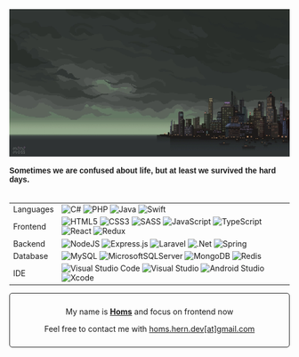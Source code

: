<div style="
font-family:'Helvetica';
max-width:590px;
cursor:default;
">
<img src="banner.gif" />
<p style="
font-weight:bold;
padding-bottom:20px;
">Sometimes we are confused about life, but at least we survived the hard days.</p>
</div>


|||
|-|-|
|Languages|![C#](https://img.shields.io/badge/c%23-%23239120.svg?logo=c-sharp&logoColor=white) ![PHP](https://img.shields.io/badge/php-%23777BB4.svg?logo=php&logoColor=white) ![Java](https://img.shields.io/badge/java-%23ED8B00.svg?logo=java&logoColor=white) ![Swift](https://img.shields.io/badge/swift-F54A2A?logo=swift&logoColor=white)|
|Frontend|![HTML5](https://img.shields.io/badge/html5-%23E34F26.svg?logo=html5&logoColor=white) ![CSS3](https://img.shields.io/badge/css3-%231572B6.svg?logo=css3&logoColor=white) ![SASS](https://img.shields.io/badge/SASS-hotpink.svg?logo=SASS&logoColor=white) ![JavaScript](https://img.shields.io/badge/javascript-%23323330.svg?logo=javascript&logoColor=%23F7DF1E) ![TypeScript](https://img.shields.io/badge/typescript-%23007ACC.svg?logo=typescript&logoColor=white) ![React](https://img.shields.io/badge/react-%2320232a.svg?logo=react&logoColor=%2361DAFB) ![Redux](https://img.shields.io/badge/redux-%23593d88.svg?logo=redux&logoColor=white)|
|Backend|![NodeJS](https://img.shields.io/badge/node.js-6DA55F?logo=node.js&logoColor=white) ![Express.js](https://img.shields.io/badge/express.js-%23404d59.svg?logo=express&logoColor=%2361DAFB) ![Laravel](https://img.shields.io/badge/laravel-%23FF2D20.svg?logo=laravel&logoColor=white) ![.Net](https://img.shields.io/badge/.NET-5C2D91?logo=.net&logoColor=white) ![Spring](https://img.shields.io/badge/spring-%236DB33F.svg?style=logo=spring&logoColor=white)|
|Database|![MySQL](https://img.shields.io/badge/mysql-%2300f.svg?logo=mysql&logoColor=white) ![MicrosoftSQLServer](https://img.shields.io/badge/Microsoft%20SQL%20Sever-CC2927?logo=microsoft%20sql%20server&logoColor=white) ![MongoDB](https://img.shields.io/badge/MongoDB-%234ea94b.svg?logo=mongodb&logoColor=white) ![Redis](https://img.shields.io/badge/redis-%23DD0031.svg?logo=redis&logoColor=white)|
|IDE|![Visual Studio Code](https://img.shields.io/badge/Visual%20Studio%20Code-0078d7.svg?logo=visual-studio-code&logoColor=white) ![Visual Studio](https://img.shields.io/badge/Visual%20Studio-5C2D91.svg?logo=visual-studio&logoColor=white) ![Android Studio](https://img.shields.io/badge/Android%20Studio-3DDC84.svg?logo=android-studio&logoColor=white) ![Xcode](https://img.shields.io/badge/Xcode-007ACC?logo=Xcode&logoColor=white)|

<div style="
cursor: default;
background-image: url(banner.gif);
border:1px solid;
border-radius:5px;
max-width:570px;
text-align: center;
padding:10px;
">
<p>My name is <b><u>Homs</u></b> and focus on frontend now</p>
<p>Feel free to contact me with <u>homs.hern.dev[at]gmail.com</u></p>
</div>



